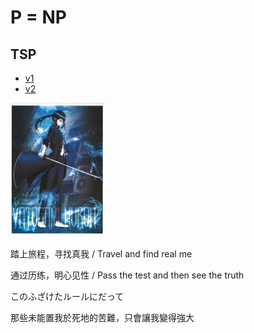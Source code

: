 
# P = NP

## TSP

- [v1](model/v1/tsp_test.go)
- [v2](model/v2/tsp_test.go)

<img src="/docs/KURO.jpeg" alt="KURO" width="30%" />

踏上旅程，寻找真我 / Travel and find real me

通过历练，明心见性 / Pass the test and then see the truth

このふざけたルールにだって

那些未能置我於死地的苦難，只會讓我變得強大
